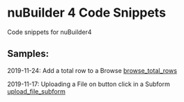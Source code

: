 # nuBuilder 4 Code Snippets
Code snippets for nuBuilder4

## Samples:

2019-11-24: Add a total row to a Browse [browse_total_rows](https://github.com/smalos/nubuilder-code-snippets/tree/master/browse_total_rows)

2019-11-17: Uploading a File on button click in a Subform [upload_file_subform](https://github.com/smalos/nubuilder-code-snippets/tree/master/upload_file_subform)



